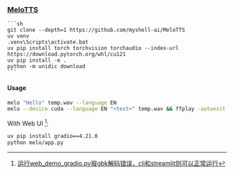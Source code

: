 ### [MeloTTS](https://github.com/myshell-ai/MeloTTS)

````{tab} From source
```sh
git clone --depth=1 https://github.com/myshell-ai/MeloTTS
uv venv
.venv\Scripts\activate.bat
uv pip install torch torchvision torchaudio --index-url https://download.pytorch.org/whl/cu121
uv pip install -e .
python -m unidic download
```
````

#### Usage

```sh
melo "Hello" temp.wav --language EN
melo --device cuda --language EN "<text>" temp.wav && ffplay -autoexit temp.wav
```

With Web UI [^1]:

```sh
uv pip install gradio==4.21.0
python melo/app.py
```

[^1]: [运行web_demo_gradio.py报gbk解码错误，cli和streamlit则可以正常运行](https://github.com/THUDM/ChatGLM3/discussions/1009)